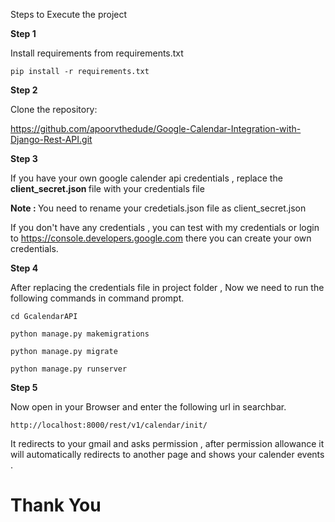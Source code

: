 Steps to Execute the project

<b> Step 1 </b>

Install requirements from requirements.txt

    pip install -r requirements.txt
  
<b> Step 2 </b>

Clone the repository:

https://github.com/apoorvthedude/Google-Calendar-Integration-with-Django-Rest-API.git

<b> Step 3 </b>

If you have your own google calender api credentials , replace the <b> client_secret.json </b> file with your credentials file

<b>Note : </b> You need to rename your credetials.json file as client_secret.json

If you don't have any credentials , you can test with my credentials or login to https://console.developers.google.com there you can create your own credentials.

<b> Step 4 </b>

After replacing the credentials file in project folder , Now we need to run the following commands in command prompt.
    
    cd GcalendarAPI
    
    python manage.py makemigrations
    
    python manage.py migrate
    
    python manage.py runserver
    
 
<b> Step 5 </b>

Now open in your Browser and enter the following url in searchbar.

    http://localhost:8000/rest/v1/calendar/init/
    
   
It redirects to your gmail and asks permission , after permission allowance it will automatically redirects to another page and shows your calender events .

# Thank You
